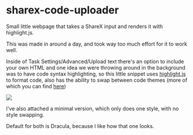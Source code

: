 # sharex-code-uploader

Small little webpage that takes a ShareX input and renders it with highlight.js.

 This was made in around a day, and took way too much effort for it to work well.

Inside of Task Settings/Advanced/Upload text there's an option to include your own HTML and one idea we were throwing around in the background was to have code syntax highlighting, so this little snippet uses [highlight.js](https://highlightjs.org/) to format code, also has the ability to swap between code themes (more of which you can find [here](https://github.com/highlightjs/highlight.js/tree/main/src/styles))

![](https://i.imgur.com/vgUxyYj.png)

I've also attached a minimal version, which only does one style, with no style swapping.

Default for both is Dracula, because I like how that one looks.
